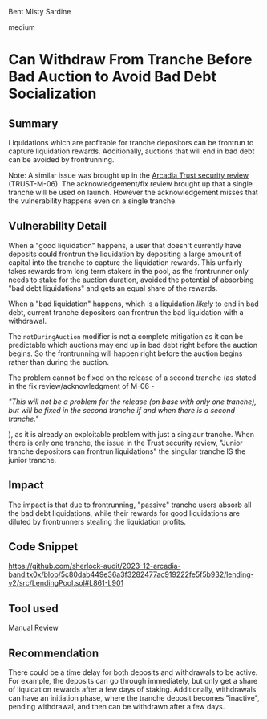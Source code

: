 Bent Misty Sardine

medium

# Can Withdraw From Tranche Before Bad Auction to Avoid Bad Debt Socialization

## Summary

Liquidations which are profitable for tranche depositors can be frontrun to capture liquidation rewards. Additionally, auctions that will end in bad debt can be avoided by frontrunning.

Note: A similar issue was brought up in the [Arcadia Trust security review](https://github.com/arcadia-finance/arcadia-finance-audits/blob/main/audits-v2/TRUST%20SECURITY_Q42023.pdf) (TRUST-M-06). The acknowledgement/fix review brought up that a single tranche will be used on launch. However the acknowledgement misses that the vulnerability happens even on a single tranche.

## Vulnerability Detail

When a "good liquidation" happens, a user that doesn't currently have deposits could frontrun the liquidation by depositing a large amount of capital into the tranche to capture the liquidation rewards. This unfairly takes rewards from long term stakers in the pool, as the frontrunner only needs to stake for the auction duration, avoided the potential of absorbing "bad debt liquidations" and gets an equal share of the rewards.

When a "bad liquidation" happens, which is a liquidation *likely* to end in bad debt, current tranche depositors can frontrun the bad liquidation with a withdrawal. 

The `notDuringAuction` modifier is not a complete mitigation as it can be predictable which auctions may end up in bad debt right before the auction begins. So the frontrunning will happen right before the auction begins rather than during the auction.


The problem cannot be fixed on the release of a second tranche (as stated in the fix review/acknowledgment of M-06 - 

_"This will not be a problem for the release (on base with only one tranche), but will be fixed in the second tranche if and when there is a second tranche."_

), as it is already an exploitable problem with just a singlaur tranche. When there is only one tranche, the issue in the Trust security review, "Junior tranche depositors can frontrun liquidations" the singular tranche IS the junior tranche.


## Impact

The impact is that due to frontrunning, "passive" tranche users absorb all the bad debt liquidations, while their rewards for good liquidations are diluted by frontrunners stealing the liquidation profits.

## Code Snippet

https://github.com/sherlock-audit/2023-12-arcadia-banditx0x/blob/5c80dab449e36a3f3282477ac919222fe5f5b932/lending-v2/src/LendingPool.sol#L861-L901

## Tool used

Manual Review

## Recommendation

There could be a time delay for both deposits and withdrawals to be active. For example, the deposits can go through immediately, but only get a share of liquidation rewards after a few days of staking. Additionally, withdrawals can have an initiation phase, where the tranche deposit becomes "inactive", pending withdrawal, and then can be withdrawn after a few days.